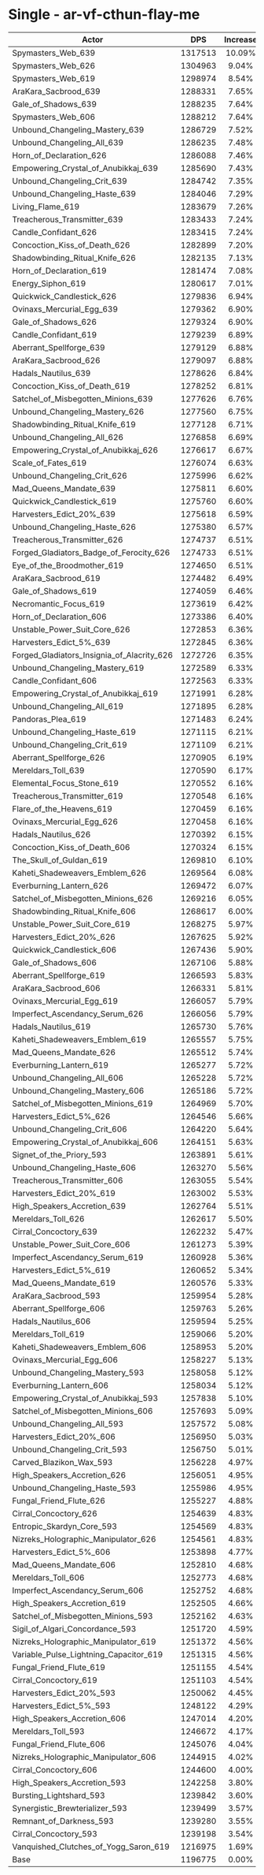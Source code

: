 # Single - ar-vf-cthun-flay-me
| Actor | DPS | Increase |
|---|:---:|:---:|
|Spymasters_Web_639|1317513|10.09%|
|Spymasters_Web_626|1304963|9.04%|
|Spymasters_Web_619|1298974|8.54%|
|AraKara_Sacbrood_639|1288331|7.65%|
|Gale_of_Shadows_639|1288235|7.64%|
|Spymasters_Web_606|1288212|7.64%|
|Unbound_Changeling_Mastery_639|1286729|7.52%|
|Unbound_Changeling_All_639|1286235|7.48%|
|Horn_of_Declaration_626|1286088|7.46%|
|Empowering_Crystal_of_Anubikkaj_639|1285690|7.43%|
|Unbound_Changeling_Crit_639|1284742|7.35%|
|Unbound_Changeling_Haste_639|1284046|7.29%|
|Living_Flame_619|1283679|7.26%|
|Treacherous_Transmitter_639|1283433|7.24%|
|Candle_Confidant_626|1283415|7.24%|
|Concoction_Kiss_of_Death_626|1282899|7.20%|
|Shadowbinding_Ritual_Knife_626|1282135|7.13%|
|Horn_of_Declaration_619|1281474|7.08%|
|Energy_Siphon_619|1280617|7.01%|
|Quickwick_Candlestick_626|1279836|6.94%|
|Ovinaxs_Mercurial_Egg_639|1279362|6.90%|
|Gale_of_Shadows_626|1279324|6.90%|
|Candle_Confidant_619|1279239|6.89%|
|Aberrant_Spellforge_639|1279129|6.88%|
|AraKara_Sacbrood_626|1279097|6.88%|
|Hadals_Nautilus_639|1278626|6.84%|
|Concoction_Kiss_of_Death_619|1278252|6.81%|
|Satchel_of_Misbegotten_Minions_639|1277626|6.76%|
|Unbound_Changeling_Mastery_626|1277560|6.75%|
|Shadowbinding_Ritual_Knife_619|1277128|6.71%|
|Unbound_Changeling_All_626|1276858|6.69%|
|Empowering_Crystal_of_Anubikkaj_626|1276617|6.67%|
|Scale_of_Fates_619|1276074|6.63%|
|Unbound_Changeling_Crit_626|1275996|6.62%|
|Mad_Queens_Mandate_639|1275811|6.60%|
|Quickwick_Candlestick_619|1275760|6.60%|
|Harvesters_Edict_20%_639|1275618|6.59%|
|Unbound_Changeling_Haste_626|1275380|6.57%|
|Treacherous_Transmitter_626|1274737|6.51%|
|Forged_Gladiators_Badge_of_Ferocity_626|1274733|6.51%|
|Eye_of_the_Broodmother_619|1274650|6.51%|
|AraKara_Sacbrood_619|1274482|6.49%|
|Gale_of_Shadows_619|1274059|6.46%|
|Necromantic_Focus_619|1273619|6.42%|
|Horn_of_Declaration_606|1273386|6.40%|
|Unstable_Power_Suit_Core_626|1272853|6.36%|
|Harvesters_Edict_5%_639|1272845|6.36%|
|Forged_Gladiators_Insignia_of_Alacrity_626|1272726|6.35%|
|Unbound_Changeling_Mastery_619|1272589|6.33%|
|Candle_Confidant_606|1272563|6.33%|
|Empowering_Crystal_of_Anubikkaj_619|1271991|6.28%|
|Unbound_Changeling_All_619|1271895|6.28%|
|Pandoras_Plea_619|1271483|6.24%|
|Unbound_Changeling_Haste_619|1271115|6.21%|
|Unbound_Changeling_Crit_619|1271109|6.21%|
|Aberrant_Spellforge_626|1270905|6.19%|
|Mereldars_Toll_639|1270590|6.17%|
|Elemental_Focus_Stone_619|1270552|6.16%|
|Treacherous_Transmitter_619|1270548|6.16%|
|Flare_of_the_Heavens_619|1270459|6.16%|
|Ovinaxs_Mercurial_Egg_626|1270458|6.16%|
|Hadals_Nautilus_626|1270392|6.15%|
|Concoction_Kiss_of_Death_606|1270324|6.15%|
|The_Skull_of_Guldan_619|1269810|6.10%|
|Kaheti_Shadeweavers_Emblem_626|1269564|6.08%|
|Everburning_Lantern_626|1269472|6.07%|
|Satchel_of_Misbegotten_Minions_626|1269216|6.05%|
|Shadowbinding_Ritual_Knife_606|1268617|6.00%|
|Unstable_Power_Suit_Core_619|1268275|5.97%|
|Harvesters_Edict_20%_626|1267625|5.92%|
|Quickwick_Candlestick_606|1267436|5.90%|
|Gale_of_Shadows_606|1267106|5.88%|
|Aberrant_Spellforge_619|1266593|5.83%|
|AraKara_Sacbrood_606|1266331|5.81%|
|Ovinaxs_Mercurial_Egg_619|1266057|5.79%|
|Imperfect_Ascendancy_Serum_626|1266056|5.79%|
|Hadals_Nautilus_619|1265730|5.76%|
|Kaheti_Shadeweavers_Emblem_619|1265557|5.75%|
|Mad_Queens_Mandate_626|1265512|5.74%|
|Everburning_Lantern_619|1265277|5.72%|
|Unbound_Changeling_All_606|1265228|5.72%|
|Unbound_Changeling_Mastery_606|1265186|5.72%|
|Satchel_of_Misbegotten_Minions_619|1264969|5.70%|
|Harvesters_Edict_5%_626|1264546|5.66%|
|Unbound_Changeling_Crit_606|1264220|5.64%|
|Empowering_Crystal_of_Anubikkaj_606|1264151|5.63%|
|Signet_of_the_Priory_593|1263891|5.61%|
|Unbound_Changeling_Haste_606|1263270|5.56%|
|Treacherous_Transmitter_606|1263055|5.54%|
|Harvesters_Edict_20%_619|1263002|5.53%|
|High_Speakers_Accretion_639|1262764|5.51%|
|Mereldars_Toll_626|1262617|5.50%|
|Cirral_Concoctory_639|1262232|5.47%|
|Unstable_Power_Suit_Core_606|1261273|5.39%|
|Imperfect_Ascendancy_Serum_619|1260928|5.36%|
|Harvesters_Edict_5%_619|1260652|5.34%|
|Mad_Queens_Mandate_619|1260576|5.33%|
|AraKara_Sacbrood_593|1259954|5.28%|
|Aberrant_Spellforge_606|1259763|5.26%|
|Hadals_Nautilus_606|1259594|5.25%|
|Mereldars_Toll_619|1259066|5.20%|
|Kaheti_Shadeweavers_Emblem_606|1258953|5.20%|
|Ovinaxs_Mercurial_Egg_606|1258227|5.13%|
|Unbound_Changeling_Mastery_593|1258058|5.12%|
|Everburning_Lantern_606|1258034|5.12%|
|Empowering_Crystal_of_Anubikkaj_593|1257838|5.10%|
|Satchel_of_Misbegotten_Minions_606|1257693|5.09%|
|Unbound_Changeling_All_593|1257572|5.08%|
|Harvesters_Edict_20%_606|1256950|5.03%|
|Unbound_Changeling_Crit_593|1256750|5.01%|
|Carved_Blazikon_Wax_593|1256228|4.97%|
|High_Speakers_Accretion_626|1256051|4.95%|
|Unbound_Changeling_Haste_593|1255986|4.95%|
|Fungal_Friend_Flute_626|1255227|4.88%|
|Cirral_Concoctory_626|1254639|4.83%|
|Entropic_Skardyn_Core_593|1254569|4.83%|
|Nizreks_Holographic_Manipulator_626|1254561|4.83%|
|Harvesters_Edict_5%_606|1253898|4.77%|
|Mad_Queens_Mandate_606|1252810|4.68%|
|Mereldars_Toll_606|1252773|4.68%|
|Imperfect_Ascendancy_Serum_606|1252752|4.68%|
|High_Speakers_Accretion_619|1252505|4.66%|
|Satchel_of_Misbegotten_Minions_593|1252162|4.63%|
|Sigil_of_Algari_Concordance_593|1251720|4.59%|
|Nizreks_Holographic_Manipulator_619|1251372|4.56%|
|Variable_Pulse_Lightning_Capacitor_619|1251315|4.56%|
|Fungal_Friend_Flute_619|1251155|4.54%|
|Cirral_Concoctory_619|1251103|4.54%|
|Harvesters_Edict_20%_593|1250062|4.45%|
|Harvesters_Edict_5%_593|1248122|4.29%|
|High_Speakers_Accretion_606|1247014|4.20%|
|Mereldars_Toll_593|1246672|4.17%|
|Fungal_Friend_Flute_606|1245076|4.04%|
|Nizreks_Holographic_Manipulator_606|1244915|4.02%|
|Cirral_Concoctory_606|1244600|4.00%|
|High_Speakers_Accretion_593|1242258|3.80%|
|Bursting_Lightshard_593|1239842|3.60%|
|Synergistic_Brewterializer_593|1239499|3.57%|
|Remnant_of_Darkness_593|1239280|3.55%|
|Cirral_Concoctory_593|1239198|3.54%|
|Vanquished_Clutches_of_Yogg_Saron_619|1216975|1.69%|
|Base|1196775|0.00%|
